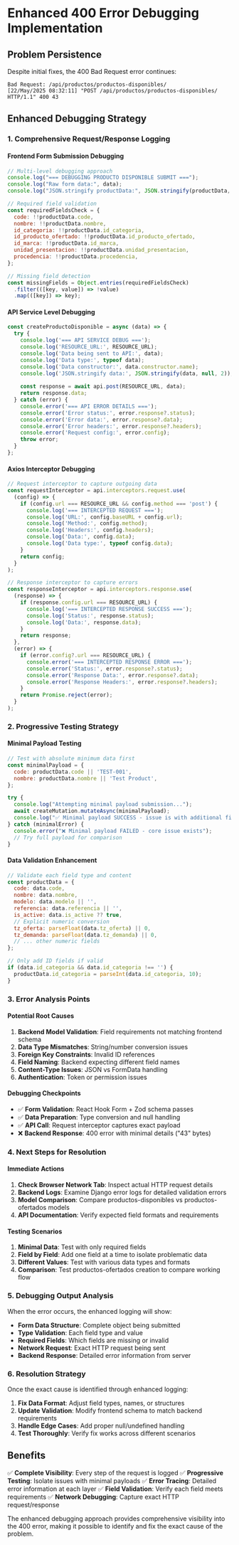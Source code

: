 # Enhanced 400 Error Debugging Implementation

## Problem Persistence
Despite initial fixes, the 400 Bad Request error continues:
```
Bad Request: /api/productos/productos-disponibles/
[22/May/2025 08:32:11] "POST /api/productos/productos-disponibles/ HTTP/1.1" 400 43
```

## Enhanced Debugging Strategy

### 1. Comprehensive Request/Response Logging

#### Frontend Form Submission Debugging
```javascript
// Multi-level debugging approach
console.log("=== DEBUGGING PRODUCTO DISPONIBLE SUBMIT ===");
console.log("Raw form data:", data);
console.log("JSON.stringify productData:", JSON.stringify(productData, null, 2));

// Required field validation
const requiredFieldsCheck = {
  code: !!productData.code,
  nombre: !!productData.nombre,
  id_categoria: !!productData.id_categoria,
  id_producto_ofertado: !!productData.id_producto_ofertado,
  id_marca: !!productData.id_marca,
  unidad_presentacion: !!productData.unidad_presentacion,
  procedencia: !!productData.procedencia,
};

// Missing field detection
const missingFields = Object.entries(requiredFieldsCheck)
  .filter(([key, value]) => !value)
  .map(([key]) => key);
```

#### API Service Level Debugging
```javascript
const createProductoDisponible = async (data) => {
  try {
    console.log('=== API SERVICE DEBUG ===');
    console.log('RESOURCE_URL:', RESOURCE_URL);
    console.log('Data being sent to API:', data);
    console.log('Data type:', typeof data);
    console.log('Data constructor:', data.constructor.name);
    console.log('JSON.stringify data:', JSON.stringify(data, null, 2));
    
    const response = await api.post(RESOURCE_URL, data);
    return response.data;
  } catch (error) {
    console.error('=== API ERROR DETAILS ===');
    console.error('Error status:', error.response?.status);
    console.error('Error data:', error.response?.data);
    console.error('Error headers:', error.response?.headers);
    console.error('Request config:', error.config);
    throw error;
  }
};
```

#### Axios Interceptor Debugging
```javascript
// Request interceptor to capture outgoing data
const requestInterceptor = api.interceptors.request.use(
  (config) => {
    if (config.url === RESOURCE_URL && config.method === 'post') {
      console.log('=== INTERCEPTED REQUEST ===');
      console.log('URL:', config.baseURL + config.url);
      console.log('Method:', config.method);
      console.log('Headers:', config.headers);
      console.log('Data:', config.data);
      console.log('Data type:', typeof config.data);
    }
    return config;
  }
);

// Response interceptor to capture errors
const responseInterceptor = api.interceptors.response.use(
  (response) => {
    if (response.config.url === RESOURCE_URL) {
      console.log('=== INTERCEPTED RESPONSE SUCCESS ===');
      console.log('Status:', response.status);
      console.log('Data:', response.data);
    }
    return response;
  },
  (error) => {
    if (error.config?.url === RESOURCE_URL) {
      console.error('=== INTERCEPTED RESPONSE ERROR ===');
      console.error('Status:', error.response?.status);
      console.error('Response Data:', error.response?.data);
      console.error('Response Headers:', error.response?.headers);
    }
    return Promise.reject(error);
  }
);
```

### 2. Progressive Testing Strategy

#### Minimal Payload Testing
```javascript
// Test with absolute minimum data first
const minimalPayload = {
  code: productData.code || 'TEST-001',
  nombre: productData.nombre || 'Test Product',
};

try {
  console.log("Attempting minimal payload submission...");
  await createMutation.mutateAsync(minimalPayload);
  console.log("✅ Minimal payload SUCCESS - issue is with additional fields");
} catch (minimalError) {
  console.error("❌ Minimal payload FAILED - core issue exists");
  // Try full payload for comparison
}
```

#### Data Validation Enhancement
```javascript
// Validate each field type and content
const productData = {
  code: data.code,
  nombre: data.nombre,
  modelo: data.modelo || '',
  referencia: data.referencia || '',
  is_active: data.is_active ?? true,
  // Explicit numeric conversion
  tz_oferta: parseFloat(data.tz_oferta) || 0,
  tz_demanda: parseFloat(data.tz_demanda) || 0,
  // ... other numeric fields
};

// Only add ID fields if valid
if (data.id_categoria && data.id_categoria !== '') {
  productData.id_categoria = parseInt(data.id_categoria, 10);
}
```

### 3. Error Analysis Points

#### Potential Root Causes
1. **Backend Model Validation**: Field requirements not matching frontend schema
2. **Data Type Mismatches**: String/number conversion issues
3. **Foreign Key Constraints**: Invalid ID references
4. **Field Naming**: Backend expecting different field names
5. **Content-Type Issues**: JSON vs FormData handling
6. **Authentication**: Token or permission issues

#### Debugging Checkpoints
- ✅ **Form Validation**: React Hook Form + Zod schema passes
- ✅ **Data Preparation**: Type conversion and null handling
- ✅ **API Call**: Request interceptor captures exact payload
- ❌ **Backend Response**: 400 error with minimal details ("43" bytes)

### 4. Next Steps for Resolution

#### Immediate Actions
1. **Check Browser Network Tab**: Inspect actual HTTP request details
2. **Backend Logs**: Examine Django error logs for detailed validation errors
3. **Model Comparison**: Compare productos-disponibles vs productos-ofertados models
4. **API Documentation**: Verify expected field formats and requirements

#### Testing Scenarios
1. **Minimal Data**: Test with only required fields
2. **Field by Field**: Add one field at a time to isolate problematic data
3. **Different Values**: Test with various data types and formats
4. **Comparison**: Test productos-ofertados creation to compare working flow

### 5. Debugging Output Analysis

When the error occurs, the enhanced logging will show:
- **Form Data Structure**: Complete object being submitted
- **Type Validation**: Each field type and value
- **Required Fields**: Which fields are missing or invalid
- **Network Request**: Exact HTTP request being sent
- **Backend Response**: Detailed error information from server

### 6. Resolution Strategy

Once the exact cause is identified through enhanced logging:
1. **Fix Data Format**: Adjust field types, names, or structures
2. **Update Validation**: Modify frontend schema to match backend requirements
3. **Handle Edge Cases**: Add proper null/undefined handling
4. **Test Thoroughly**: Verify fix works across different scenarios

## Benefits

✅ **Complete Visibility**: Every step of the request is logged
✅ **Progressive Testing**: Isolate issues with minimal payloads
✅ **Error Tracing**: Detailed error information at each layer
✅ **Field Validation**: Verify each field meets requirements
✅ **Network Debugging**: Capture exact HTTP request/response

The enhanced debugging approach provides comprehensive visibility into the 400 error, making it possible to identify and fix the exact cause of the problem.